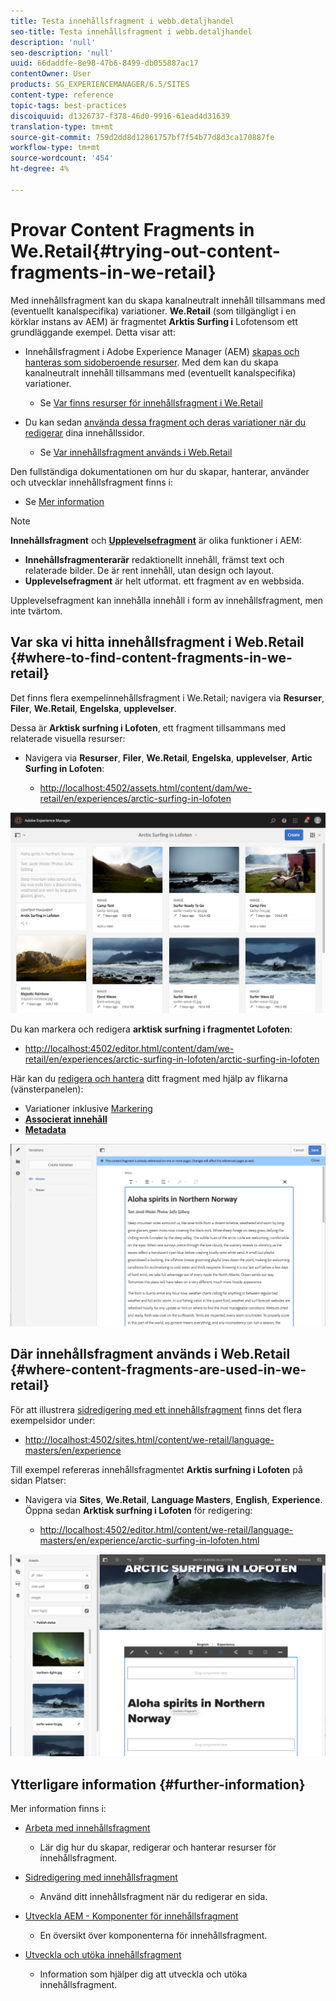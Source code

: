 ```yaml
---
title: Testa innehållsfragment i webb.detaljhandel
seo-title: Testa innehållsfragment i webb.detaljhandel
description: 'null'
seo-description: 'null'
uuid: 66daddfe-8e98-47b6-8499-db055887ac17
contentOwner: User
products: SG_EXPERIENCEMANAGER/6.5/SITES
content-type: reference
topic-tags: best-practices
discoiquuid: d1326737-f378-46d0-9916-61ead4d31639
translation-type: tm+mt
source-git-commit: 759d2dd8d12861757bf7f54b77d8d3ca170887fe
workflow-type: tm+mt
source-wordcount: '454'
ht-degree: 4%

---
```



# Provar Content Fragments in We.Retail{#trying-out-content-fragments-in-we-retail}

Med innehållsfragment kan du skapa kanalneutralt innehåll tillsammans med (eventuellt kanalspecifika) variationer. **We.Retail**  (som tillgängligt i en körklar instans av AEM) är fragmentet  **Arktis Surfing i** Lofotensom ett grundläggande exempel. Detta visar att:

* Innehållsfragment i Adobe Experience Manager (AEM) [skapas och hanteras som sidoberoende resurser](/help/assets/content-fragments/content-fragments.md). Med dem kan du skapa kanalneutralt innehåll tillsammans med (eventuellt kanalspecifika) variationer.

   * Se [Var finns resurser för innehållsfragment i We.Retail](#where-to-find-content-fragments-in-we-retail)

* Du kan sedan [använda dessa fragment och deras variationer när du redigerar](/help/sites-authoring/content-fragments.md) dina innehållssidor.

   * Se [Var innehållsfragment används i Web.Retail](#where-content-fragments-are-used-in-we-retail)

Den fullständiga dokumentationen om hur du skapar, hanterar, använder och utvecklar innehållsfragment finns i:

* Se [Mer information](#further-information)

>[!NOTE]
>
>**Innehållsfragment** och  **[Upplevelsefragment](/help/sites-authoring/experience-fragments.md)** är olika funktioner i AEM:
>
>* **Innehållsfragmenterarär** redaktionellt innehåll, främst text och relaterade bilder. De är rent innehåll, utan design och layout.
>* **Upplevelsefragment** är helt utformat. ett fragment av en webbsida.

>
>
Upplevelsefragment kan innehålla innehåll i form av innehållsfragment, men inte tvärtom.

## Var ska vi hitta innehållsfragment i Web.Retail {#where-to-find-content-fragments-in-we-retail}

Det finns flera exempelinnehållsfragment i We.Retail; navigera via **Resurser**, **Filer**, **We.Retail**, **Engelska**, **upplevelser**.

Dessa är **Arktisk surfning i Lofoten**, ett fragment tillsammans med relaterade visuella resurser:

* Navigera via **Resurser**, **Filer**, **We.Retail**, **Engelska**, **upplevelser**, **Artic Surfing in Lofoten**:

   * [http://localhost:4502/assets.html/content/dam/we-retail/en/experiences/arctic-surfing-in-lofoten](http://localhost:4502/assets.html/content/dam/we-retail/en/experiences/arctic-surfing-in-lofoten)

![cf-44](assets/cf-44.png)

Du kan markera och redigera **arktisk surfning i fragmentet Lofoten**:

* [http://localhost:4502/editor.html/content/dam/we-retail/en/experiences/arctic-surfing-in-lofoten/arctic-surfing-in-lofoten](http://localhost:4502/editor.html/content/dam/we-retail/en/experiences/arctic-surfing-in-lofoten/arctic-surfing-in-lofoten)

Här kan du [redigera och hantera](/help/assets/content-fragments/content-fragments.md) ditt fragment med hjälp av flikarna (vänsterpanelen):

<!--![](do-not-localize/cf-45-aa.png) ![](do-not-localize/cf-45-a.png) ASSET does not exist-->

* **[](/help/assets/content-fragments/content-fragments-variations.md)** Variationer inklusive  [Markering](/help/assets/content-fragments/content-fragments-markdown.md)
* **[Associerat innehåll](/help/assets/content-fragments/content-fragments-assoc-content.md)**
* **[Metadata](/help/assets/content-fragments/content-fragments-metadata.md)**

![cf-46](assets/cf-46.png)

## Där innehållsfragment används i Web.Retail {#where-content-fragments-are-used-in-we-retail}

För att illustrera [sidredigering med ett innehållsfragment](/help/sites-authoring/content-fragments.md) finns det flera exempelsidor under:

* [http://localhost:4502/sites.html/content/we-retail/language-masters/en/experience](http://localhost:4502/sites.html/content/we-retail/language-masters/en/experience)

Till exempel refereras innehållsfragmentet **Arktis surfning i Lofoten** på sidan Platser:

* Navigera via **Sites**, **We.Retail**, **Language Masters**, **English**, **Experience**. Öppna sedan **Arktisk surfning i Lofoten** för redigering:

   * [http://localhost:4502/editor.html/content/we-retail/language-masters/en/experience/arctic-surfing-in-lofoten.html](http://localhost:4502/editor.html/content/we-retail/language-masters/en/experience/arctic-surfing-in-lofoten.html)

![cf-53](assets/cf-53.png)

## Ytterligare information {#further-information}

Mer information finns i:

* [Arbeta med innehållsfragment](/help/assets/content-fragments/content-fragments.md)

   * Lär dig hur du skapar, redigerar och hanterar resurser för innehållsfragment.

* [Sidredigering med innehållsfragment](/help/sites-authoring/content-fragments.md)

   * Använd ditt innehållsfragment när du redigerar en sida.

* [Utveckla AEM - Komponenter för innehållsfragment](/help/sites-developing/components-content-fragments.md)

   * En översikt över komponenterna för innehållsfragment.

* [Utveckla och utöka innehållsfragment](/help/sites-developing/customizing-content-fragments.md)

   * Information som hjälper dig att utveckla och utöka innehållsfragment.

